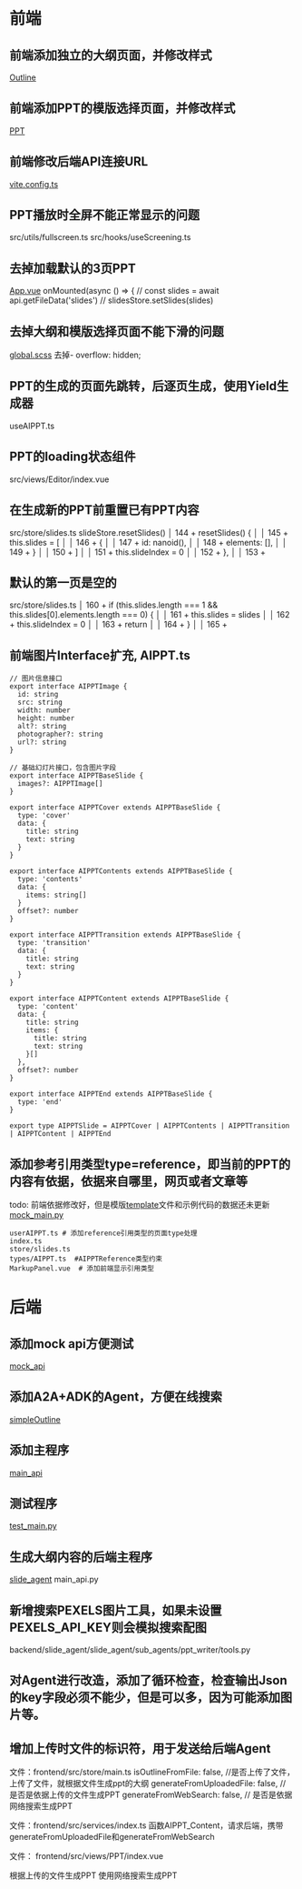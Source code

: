 # 前端
## 前端添加独立的大纲页面，并修改样式
[Outline](../frontend/src/views/Outline)

## 前端添加PPT的模版选择页面，并修改样式
[PPT](../frontend/src/views/PPT)

## 前端修改后端API连接URL
[vite.config.ts](../frontend/vite.config.ts)

## PPT播放时全屏不能正常显示的问题
src/utils/fullscreen.ts
src/hooks/useScreening.ts

## 去掉加载默认的3页PPT
[App.vue](../frontend/src/App.vue)
onMounted(async () => {
  // const slides = await api.getFileData('slides')
  // slidesStore.setSlides(slides)

## 去掉大纲和模版选择页面不能下滑的问题
[global.scss](../frontend/src/assets/styles/global.scss) 去掉-  overflow: hidden;

## PPT的生成的页面先跳转，后逐页生成，使用Yield生成器
useAIPPT.ts

## PPT的loading状态组件
src/views/Editor/index.vue

## 在生成新的PPT前重置已有PPT内容
src/store/slides.ts
slideStore.resetSlides()
│    144 + resetSlides() {                                                                             │
│    145 +   this.slides = [                                                                           │
│    146 +     {                                                                                       │
│    147 +       id: nanoid(),                                                                         │
│    148 +       elements: [],                                                                         │
│    149 +     }                                                                                       │
│    150 +   ]                                                                                         │
│    151 +   this.slideIndex = 0                                                                       │
│    152 + },                                                                                          │
│    153 +

## 默认的第一页是空的
src/store/slides.ts
 │    160 + if (this.slides.length === 1 && this.slides[0].elements.length === 0) {                     │
 │    161 +   this.slides = slides                                                                      │
 │    162 +   this.slideIndex = 0                                                                       │
 │    163 +   return                                                                                    │
 │    164 + }                                                                                           │
 │    165 +

## 前端图片Interface扩充, AIPPT.ts
```
// 图片信息接口
export interface AIPPTImage {
  id: string
  src: string
  width: number
  height: number
  alt?: string
  photographer?: string
  url?: string
}

// 基础幻灯片接口，包含图片字段
export interface AIPPTBaseSlide {
  images?: AIPPTImage[]
}

export interface AIPPTCover extends AIPPTBaseSlide {
  type: 'cover'
  data: {
    title: string
    text: string
  }
}

export interface AIPPTContents extends AIPPTBaseSlide {
  type: 'contents'
  data: {
    items: string[]
  }
  offset?: number
}

export interface AIPPTTransition extends AIPPTBaseSlide {
  type: 'transition'
  data: {
    title: string
    text: string
  }
}

export interface AIPPTContent extends AIPPTBaseSlide {
  type: 'content'
  data: {
    title: string
    items: {
      title: string
      text: string
    }[]
  },
  offset?: number
}

export interface AIPPTEnd extends AIPPTBaseSlide {
  type: 'end'
}

export type AIPPTSlide = AIPPTCover | AIPPTContents | AIPPTTransition | AIPPTContent | AIPPTEnd
```

## 添加参考引用类型type=reference，即当前的PPT的内容有依据，依据来自哪里，网页或者文章等
todo: 前端依据修改好，但是模版[template](../backend/main_api/template)文件和示例代码的数据还未更新[mock_main.py](../backend/mock_api/mock_main.py)
```
userAIPPT.ts # 添加reference引用类型的页面type处理
index.ts 
store/slides.ts
types/AIPPT.ts  #AIPPTReference类型约束
MarkupPanel.vue  # 添加前端显示引用类型
```

# 后端

## 添加mock api方便测试
[mock_api](../backend/mock_api)

## 添加A2A+ADK的Agent，方便在线搜索
[simpleOutline](../backend/simpleOutline)

## 添加主程序
[main_api](../backend/main_api)

## 测试程序
[test_main.py](../backend/test_main.py)

## 生成大纲内容的后端主程序
[slide_agent](../backend/slide_agent)
main_api.py

## 新增搜索PEXELS图片工具，如果未设置PEXELS_API_KEY则会模拟搜索配图
backend/slide_agent/slide_agent/sub_agents/ppt_writer/tools.py

## 对Agent进行改造，添加了循环检查，检查输出Json的key字段必须不能少，但是可以多，因为可能添加图片等。

## 增加上传时文件的标识符，用于发送给后端Agent
文件：frontend/src/store/main.ts
    isOutlineFromFile: false, //是否上传了文件，上传了文件，就根据文件生成ppt的大纲
    generateFromUploadedFile: false, // 是否是依据上传的文件生成PPT
    generateFromWebSearch: false, // 是否是依据网络搜索生成PPT

文件：frontend/src/services/index.ts 
函数AIPPT_Content，请求后端，携带generateFromUploadedFile和generateFromWebSearch

文件： frontend/src/views/PPT/index.vue
       <div v-if="isOutlineFromFile" class="generate-option">
          <Checkbox v-model:value="generateFromUploadedFile">根据上传的文件生成PPT</Checkbox>
          <Checkbox v-model:value="generateFromWebSearch">使用网络搜索生成PPT</Checkbox>
        </div>